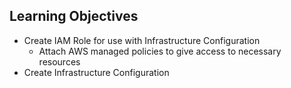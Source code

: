 ## Learning Objectives

* Create IAM Role for use with Infrastructure Configuration
  * Attach AWS managed policies to give access to necessary resources
* Create Infrastructure Configuration
